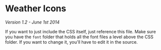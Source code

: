 # Weather Icons
*Version 1.2 - June 1st 2014*

If you want to just include the CSS itself, just reference this file. Make sure you have the `font` folder that holds all the font files a level above the CSS folder. If you want to change it, you'll have to edit it in the source.